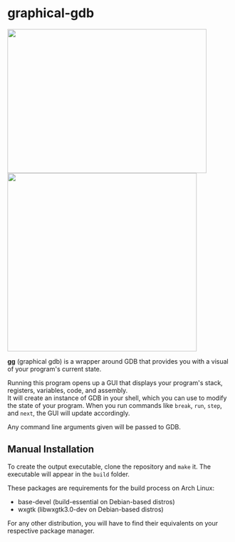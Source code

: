 # graphical-gdb

<a><img src="https://github.com/dmhacker/graphical-gdb/blob/master/images/terminal.png" align="center" height="323" width="447"></a>
<a><img src="https://github.com/dmhacker/graphical-gdb/blob/master/images/gui.png" align="center" height="400" width="425"></a>

**gg** (graphical gdb) is a wrapper around GDB that provides you with a visual of your program's current state. 

Running this program opens up a GUI that displays your program's stack, registers, variables, code, and assembly.  
It will create an instance of GDB in your shell, which you can use to modify the state of your program. 
When you run commands like `break`, `run`, `step`, and `next`, the GUI will update accordingly.

Any command line arguments given will be passed to GDB.

## Manual Installation

To create the output executable, clone the repository and `make` it. The executable will appear in the `build` folder.

These packages are requirements for the build process on Arch Linux:
  * base-devel (build-essential on Debian-based distros)
  * wxgtk (libwxgtk3.0-dev on Debian-based distros)

For any other distribution, you will have to find their equivalents on your respective package manager.
